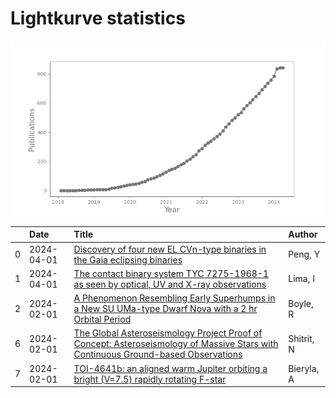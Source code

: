 
<h1>Lightkurve statistics</h1>

![publications](out/lightkurve-publications.png)  

|    | Date       | Title                                                                                                                                                                                               | Author     |
|---:|:-----------|:----------------------------------------------------------------------------------------------------------------------------------------------------------------------------------------------------|:-----------|
|  0 | 2024-04-01 | [Discovery of four new EL CVn-type binaries in the Gaia eclipsing binaries](https://ui.adsabs.harvard.edu/abs/2024NewA..10702153P/abstract)                                                         | Peng, Y    |
|  1 | 2024-04-01 | [The contact binary system TYC 7275-1968-1 as seen by optical, UV and X-ray observations](https://ui.adsabs.harvard.edu/abs/2024NewA..10702145L/abstract)                                           | Lima, I    |
|  2 | 2024-02-01 | [A Phenomenon Resembling Early Superhumps in a New SU UMa-type Dwarf Nova with a 2 hr Orbital Period](https://ui.adsabs.harvard.edu/abs/2024AJ....167...71B/abstract)                               | Boyle, R   |
|  6 | 2024-02-01 | [The Global Asteroseismology Project Proof of Concept: Asteroseismology of Massive Stars with Continuous Ground-based Observations](https://ui.adsabs.harvard.edu/abs/2024AJ....167...65S/abstract) | Shitrit, N |
|  7 | 2024-02-01 | [TOI-4641b: an aligned warm Jupiter orbiting a bright (V=7.5) rapidly rotating F-star](https://ui.adsabs.harvard.edu/abs/2024MNRAS.527.10955/abstract)                                              | Bieryla, A |
    